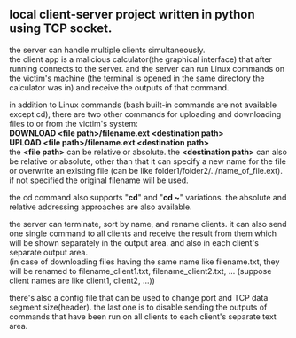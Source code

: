 ## local client-server project written in python using TCP socket.  
the server can handle multiple clients simultaneously.  
the client app is a malicious calculator(the graphical interface) that after running connects to the server. and the server can run Linux commands on the victim's machine (the terminal is opened in the same directory the calculator was in) and receive the outputs of that command.  

in addition to Linux commands (bash built-in commands are not available except cd), there are two other commands for uploading and downloading files to or from the victim's system:  
**DOWNLOAD \<file path>/filename.ext \<destination path>**  
**UPLOAD \<file path>/filename.ext \<destination path>**  
the **\<file path>** can be relative or absolute. the **\<destination path>** can also be relative or absolute, other than that it can specify a new name for the file or overwrite an existing file (can be like folder1/folder2/../name_of_file.ext). if not specified the original filename will be used.  

the cd command also supports "**cd**" and "**cd ~**" variations. the absolute and relative addressing approaches are also available.

the server can terminate, sort by name, and rename clients. it can also send one single command to all clients and receive the result from them which will be shown separately in the output area. and also in each client's separate output area.  
(in case of downloading files having the same name like filename.txt, they will be renamed to filename_client1.txt, filename_client2.txt, ... (suppose client names are like client1, client2, ...))  

there's also a config file that can be used to change port and TCP data segment size(header). the last one is to disable sending the outputs of commands that have been run on all clients to each client's separate text area.
